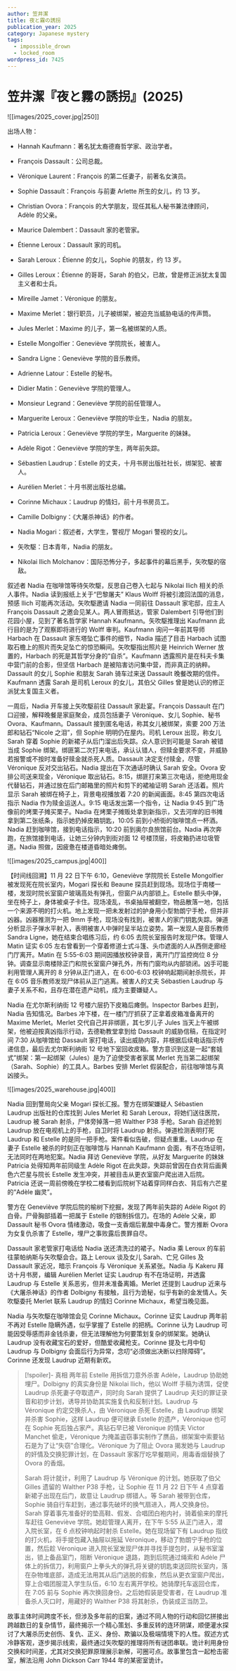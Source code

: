 ```yaml
---
author: 笠井潔
title: 夜と霧の誘拐
publication_year: 2025
category: Japanese mystery
tags:
  - impossible_drown
  - locked_room
wordpress_id: 7425
---
```

# 笠井潔『夜と霧の誘拐』(2025)

![[images/2025_cover.jpg|250]]

出场人物：
- Hannah Kaufmann：著名犹太裔德裔哲学家、政治学者。
- François Dassault：公司总裁。
- Véronique Laurent：François 的第二任妻子，前著名女演员。
- Sophie Dassault：François 与前妻 Arlette 所生的女儿，约 13 岁。
- Christian Ovora：François 的大学朋友，现任其私人秘书兼法律顾问，Adèle 的父亲。
- Maurice Dalembert：Dassault 家的老管家。
- Étienne Leroux：Dassault 家的司机。
- Sarah Leroux：Étienne 的女儿，Sophie 的朋友，约 13 岁。
- Gilles Leroux：Étienne 的哥哥，Sarah 的伯父，已故，曾是修正派犹太复国主义者和士兵。
- Mireille Jamet：Véronique 的朋友。
- Maxime Merlet：银行职员，儿子被绑架，被迫充当威胁电话的传声筒。
- Jules Merlet：Maxime 的儿子，第一名被绑架的人质。

- Estelle Mongolfier：Geneviève 学院院长，被害人。
- Sandra Ligne：Geneviève 学院的音乐教师。
- Adrienne Latour：Estelle 的秘书。
- Didier Matin：Geneviève 学院的管理人。
- Monsieur Legrand：Geneviève 学院的前任管理人。
- Marguerite Leroux：Geneviève 学院的毕业生，Nadia 的朋友。
- Patricia Leroux：Geneviève 学院的学生，Marguerite 的妹妹。
- Adèle Rigot：Geneviève 学院的学生，两年前失踪。
- Sébastien Laudrup：Estelle 的丈夫，十月书房出版社社长，绑架犯、被害人。
- Aurélien Merlet：十月书房出版社总编。
- Corinne Michaux：Laudrup 的情妇，前十月书房员工。
- Camille Dolbigny：《大屠杀神话》的作者。

- Nadia Mogari：叙述者，大学生，警视厅 Mogari 警视的女儿。
- 矢吹駆：日本青年，Nadia 的朋友。
- Nikolai Ilich Molchanov：国际恐怖分子，多起事件的幕后黑手，矢吹駆的宿敌。

叙述者 Nadia 在咖啡馆等待矢吹駆，反思自己卷入七起与 Nikolai Ilich 相关的杀人事件。Nadia 读到报纸上关于“巴黎屠夫” Klaus Wolff 将被引渡回法国的消息，预感 Ilich 可能再次活动。矢吹駆邀请 Nadia 一同前往 Dassault 家宅邸，应主人 François Dassault 之邀会见某人。两人冒雨抵达，管家 Dalembert 引导他们到花园小屋，见到了著名哲学家 Hannah Kaufmann。矢吹駆推理出 Kaufmann 此行目的是为了观察即将进行的 Wolff 审判。Kaufmann 询问一年前其导师 Harbach 在 Dassault 家东塔坠亡事件的细节，Nadia 描述了目击 Harbach 试图取石檐上的照片而失足坠亡的惊恐瞬间。矢吹駆指出照片是 Heinrich Werner 放置的，Harbach 的死是其哲学分身的“自杀”。Kaufmann 透露照片是在科夫卡集中营门前的合影，但坚信 Harbach 是被陷害访问集中营，而非真正的纳粹。Dassault 的女儿 Sophie 和朋友 Sarah 骑车过来送 Dassault 晚餐改期的信件。Kaufmann 透露 Sarah 是司机 Leroux 的女儿，其伯父 Gilles 曾是她认识的修正派犹太复国主义者。

一周后，Nadia 开车接上矢吹駆前往 Dassault 家赴宴。François Dassault 在门口迎接，解释晚餐是家庭聚会，成员包括妻子 Véronique、女儿 Sophie、秘书 Ovora、Kaufmann。Dassault 接到匿名电话，称其女儿被绑架，索要 200 万法郎和钻石“Nicole 之泪”，但 Sophie 明明仍在屋内。司机 Leroux 出现，称女儿 Sarah 穿着 Sophie 的新裙子从后门溜出后失踪。众人意识到可能是 Sarah 被错当成 Sophie 绑架。绑匪第二次打来电话，承认认错人，但赎金要求不变，并威胁若报警或不按时准备好赎金就杀死人质。Dassault 决定支付赎金，尽管 Véronique 反对交出钻石。Nadia 提出在下次通话时确认 Sarah 安全。Ovora 安排公司送来现金，Véronique 取出钻石。8:15，绑匪打来第三次电话，拒绝用现金代替钻石，并通过放在后门邮箱里的照片和剪下的裙袖证明 Sarah 还活着。照片显示 Sarah 被绑在椅子上，背景电视播放着 7:20 的新闻画面。8:45 第四次电话指示 Nadia 作为赎金运送人。9:15 电话发出第一个指令，让 Nadia 9:45 到广场像前的烤栗子摊买栗子。Nadia 在烤栗子摊贩处拿到新指示，又去河岸的旧书摊拿到第二张纸条，指示她扔掉皮箱钥匙，10:05 前到小桥街的咖啡馆点一杯酒。Nadia 赶到咖啡馆，接到电话指示，10:20 前到奥尔良旅馆前台。Nadia 再次奔跑，在旅馆接到电话，让她三分钟内到街对面 12 号楼顶层，将皮箱扔进垃圾管道。Nadia 照做，因疲惫在楼道昏暗处瘫倒。

![[images/2025_campus.jpg|400]]

【时间线回溯】11 月 22 日下午 6:10，Geneviève 学院院长 Estelle Mongolfier 被发现死在院长室内，Mogari 探长和 Beaune 探员赶到现场。现场位于南楼一楼，发现时院长室窗户玻璃高处有弹孔，但窗户从内部锁上。Estelle 额头中弹，坐在椅子上，身体被桌子卡住。现场凌乱，书桌抽屉被翻空，物品散落一地，包括一个来源不明的打火机。地上发现一把未发射过的护身用小型勃朗宁手枪，但并非凶器。凶器推测为一把 9mm 手枪，现场没有找到，被害人的家门钥匙失踪。弹道分析显示子弹水平射入，表明被害人中弹时呈半站立姿势。第一发现人是音乐教师 Sandra Ligne，她在结束合唱练习后，约 6:05 去院长室报告时发现尸体。管理人 Matin 证实 6:05 左右曾看到一个穿着修道士式斗篷、头巾遮面的人从西侧走廊经门厅离开。Matin 在 5:55-6:03 期间因播放校钟录音，离开门厅监控岗位 8 分钟。调查显示南楼除正门和院长室窗户弹孔外，所有门窗均从内部锁闭。凶手可能利用管理人离开的 8 分钟从正门进入，在 6:00-6:03 校钟响起期间射杀院长，并在 6:05 音乐教师发现尸体前从正门逃离。被害人的丈夫 Sébastien Laudrup 与妻子关系不和，且存在潜在遗产动机，成为主要嫌疑人。

Nadia 在尤尔斯利纳街 12 号楼六层扔下皮箱后瘫倒。Inspector Barbes 赶到，Nadia 告知情况。Barbes 冲下楼，在一楼门厅抓获了正拿着皮箱准备离开的 Maxime Merlet。Merlet 交代自己并非绑匪，其七岁儿子 Jules 当天上午被绑架，他被迫按真凶指示行动，去德勒教堂拿到给 Dassault 的威胁信稿，在指定时间 7:30 从咖啡馆给 Dassault 家打电话，读出威胁内容，并根据后续电话指示传递信息，最后去尤尔斯利纳街 12 号地下室回收皮箱。警方意识到这是一起“套娃式”绑架：第一起绑架（Jules）是为了迫使受害者家属 Merlet 充当第二起绑架（Sarah、Sophie）的工具人。Barbes 安排 Merlet 假装配合，前往咖啡馆与真凶接头。

![[images/2025_warehouse.jpg|400]]

Nadia 回到警局向父亲 Mogari 探长汇报。警方在绑架嫌疑人 Sébastien Laudrup 出版社的仓库找到 Jules Merlet 和 Sarah Leroux，将她们送往医院，Laudrup 被 Sarah 射杀，尸体旁掉落一把 Walther P38 手枪。Sarah 自述抢到 Laudrup 放在电视机上的手枪，自卫时将 Laudrup 射杀。弹道检测表明打死 Laudrup 和 Estelle 的是同一把手枪。案件看似告破，但疑点重重。Laudrup 在妻子 Estelle 被杀的时刻正在咖啡馆与 Hannah Kaufmann 会面，有不在场证明，无法同时在两地犯案。Nadia 拜访 Geneviève 学院，从好友 Marguerite 的妹妹 Patricia 处得知两年前同级生 Adèle Rigot 在此失踪，失踪前曾因在白衣背后画黄色六芒星与院长 Estelle 发生冲突，并被目击从更衣室窗户爬出进入后院。Patricia 还说一周前傍晚在学校二楼看到后院树下站着穿同样白衣、背后有六芒星的“Adèle 幽灵”。

警方在 Geneviève 学院后院的榆树下挖掘，发现了两年前失踪的 Adèle Rigot 的白骨。尸骨胸部插着一把属于 Estelle 的银制拆信刀。在场的 Adèle 父亲，即 Dassault 秘书 Ovora 情绪激动，吸食一支香烟后氰酸中毒身亡。警方推断 Ovora 为女复仇杀害了 Estelle，埋尸之事败露后畏罪自尽。

Dassault 家老管家打电话给 Nadia 送还清洗过的裙子。Nadia 乘 Leroux 的车前往蒙帕纳斯与矢吹駆会合。路上 Leroux 谈及女儿 Sarah、亡兄 Gilles 及 Dassault 家近况，暗示 François 与 Véronique 关系紧张。Nadia 与 Kakeru 拜访十月书房，编辑 Aurélien Merlet 证实 Laudrup 有不在场证明，并透露 Laudrup 与 Estelle 关系恶劣，但并未准备离婚。Merlet 还提到 Laudrup 近来与《大屠杀神话》的作者 Dolbigny 有接触，且行为诡秘，似乎有新的金发情人。矢吹駆委托 Merlet 联系 Laudrup 的情妇 Corinne Michaux，希望当晚见面。

Nadia 与矢吹駆在咖啡馆会见 Corinne Michaux。Corinne 证实 Laudrup 两年前不再对 Estelle 隐瞒外遇，似乎掌握了 Estelle 的把柄。Corinne 认为 Laudrup 可能因受辱感而非金钱杀妻，但无法理解他为何要策划复杂的绑架案。她确认 Laudrup 没有收藏宝石的爱好，但酷爱收藏枪支。Corinne 提及七月中旬 Laudrup 与 Dolbigny 会面后行为异常，念叨“必须做出决断以扫除障碍”。Corinne 还发现 Laudrup 近期有新欢。

> [!spoiler]- 真相
> 两年前 Estelle 用拆信刀意外杀害 Adèle，Laudrup 协助她埋尸。Dolbigny 的真实身份是 Nikolai Ilich，他以 Wolff 手稿为诱饵，促使 Laudrup 杀死妻子夺取遗产，同时向 Sarah 提供了 Laudrup 夫妇的罪证录音和初步计划，诱导并协助其实施复仇和反制计划。Laudrup 与 Véronique 约定交换杀人，由 Véronique 杀死 Estelle，由 Laudrup 绑架并杀害 Sophie，这样 Laudrup 便可继承 Estelle 的遗产，Véronique 也可在 Sophie 死后独占家产。真钻石早已被 Véronique 的情夫 Victor Manchet 偷走，Véronique 为掩盖盗窃事实制作了赝品，绑架案中索要钻石是为了让“失窃”合理化。Véronique 为了阻止 Ovora 揭发她与 Laudrup 的奸情及交换犯罪计划，在 Dassault 家客厅吃早餐期间，用毒香烟替换了 Ovora 的香烟。
> 
> Sarah 将计就计，利用了 Laudrup 与 Véronique 的计划。她获取了伯父 Gilles 遗留的 Walther P38 手枪，让 Sophie 在 11 月 22 日下午 4 点穿着新裙子出现在后门，故意让 Laudrup 绑错人。等 Sarah 被带到仓库，Sophie 骑自行车赶到，通过事先破坏的换气扇进入，两人交换身份。Sarah 穿着事先准备好的垫高鞋、假发、合唱团白袍内衬，骑着偷来的摩托车赶往 Geneviève 学院。她趁管理人离开，在下午 5:55 从正门进入，潜入院长室，在 6 点校钟响起时射杀 Estelle。她在现场留下有 Laudrup 指纹的打火机，将手提包藏入抽屉以拖延 Véronique，移动了勃朗宁手枪的位置，然后趁 Véronique 进入院长室发现尸体并寻找手提包时，从秘书室溜出，锁上备品室门，阻断 Véronique 退路，跑到后院通过绳索和 Adèle 尸体上的拆信刀，利用窗户上拳头大的弹孔将关键的钥匙束送回院长室内，落在杂物堆底部，造成无法用其从后门逃脱的假象，然后从更衣室窗户爬出，穿上合唱团服混入学生队伍，6:10 左右离开学校。她骑摩托车返回仓库，在 7:05 前与 Sophie 再次换回身份。之后她假装是受害者，在 Laudrup 准备杀人灭口时，用藏好的 Walther P38 将其射杀，伪装成正当防卫。

故事主体时间跨度不长，但涉及多年前的旧案，通过不同人物的行动和回忆拼接出跨越数日的复杂情节，最终揭示一个精心策划、多重反转的连环阴谋，顺便灌水探讨了大屠杀历史创伤、复仇、正义、身份、欺骗以及极端情境下的人性。叙述方式冷静客观，逐步揭示线索，最终通过矢吹駆的推理将所有谜团串联。诡计利用身份交换和时间差，尤其对交换犯罪原理展示新解，可圈可点。故事里包含一起枪击密室，解法沿用 John Dickson Carr 1944 年的某密室诡计。
